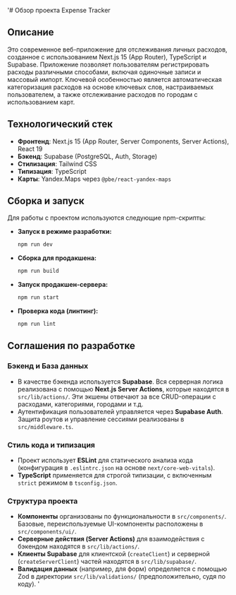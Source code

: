 '# Обзор проекта Expense Tracker

## Описание

Это современное веб-приложение для отслеживания личных расходов, созданное с использованием Next.js 15 (App Router), TypeScript и Supabase. Приложение позволяет пользователям регистрировать расходы различными способами, включая одиночные записи и массовый импорт. Ключевой особенностью является автоматическая категоризация расходов на основе ключевых слов, настраиваемых пользователем, а также отслеживание расходов по городам с использованием карт.

## Технологический стек

- **Фронтенд**: Next.js 15 (App Router, Server Components, Server Actions), React 19
- **Бэкенд**: Supabase (PostgreSQL, Auth, Storage)
- **Стилизация**: Tailwind CSS
- **Типизация**: TypeScript
- **Карты**: Yandex.Maps через `@pbe/react-yandex-maps`

## Сборка и запуск

Для работы с проектом используются следующие npm-скрипты:

-   **Запуск в режиме разработки:**
    ```bash
    npm run dev
    ```
-   **Сборка для продакшена:**
    ```bash
    npm run build
    ```
-   **Запуск продакшен-сервера:**
    ```bash
    npm run start
    ```
-   **Проверка кода (линтинг):**
    ```bash
    npm run lint
    ```

## Соглашения по разработке

### Бэкенд и База данных

-   В качестве бэкенда используется **Supabase**. Вся серверная логика реализована с помощью **Next.js Server Actions**, которые находятся в `src/lib/actions/`. Эти экшены отвечают за все CRUD-операции с расходами, категориями, городами и т.д.
-   Аутентификация пользователей управляется через **Supabase Auth**. Защита роутов и управление сессиями реализованы в `src/middleware.ts`.

### Стиль кода и типизация

-   Проект использует **ESLint** для статического анализа кода (конфигурация в `.eslintrc.json` на основе `next/core-web-vitals`).
-   **TypeScript** применяется для строгой типизации, с включенным `strict` режимом в `tsconfig.json`.

### Структура проекта

-   **Компоненты** организованы по функциональности в `src/components/`. Базовые, переиспользуемые UI-компоненты расположены в `src/components/ui/`.
-   **Серверные действия (Server Actions)** для взаимодействия с бэкендом находятся в `src/lib/actions/`.
-   **Клиенты Supabase** для клиентской (`createClient`) и серверной (`createServerClient`) частей находятся в `src/lib/supabase/`.
-   **Валидация данных** (например, для форм) определяется с помощью Zod в директории `src/lib/validations/` (предположительно, судя по коду).
'